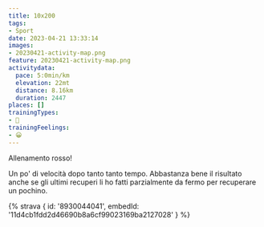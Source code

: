 ```yaml
---
title: 10x200
tags:
- Sport
date: 2023-04-21 13:33:14
images:
- 20230421-activity-map.png
feature: 20230421-activity-map.png
activitydata:
  pace: 5:0min/km
  elevation: 22mt
  distance: 8.16km
  duration: 2447
places: []
trainingTypes:
- 🔴
trainingFeelings:
- 😀
---
```


Allenamento rosso!
<!--more-->

Un po' di velocità dopo tanto tanto tempo.
Abbastanza bene il risultato anche se gli ultimi recuperi li ho fatti parzialmente da fermo per recuperare un pochino.

{% strava { id: '8930044041', embedId: '11d4cb1fdd2d46690b8a6cf99023169ba2127028' } %}